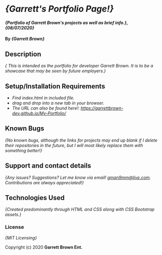 # _{Garrett's Portfolio Page!}_

#### _{Portfolio of Garrett Brown's projects as well as brief info.}, {08/07/2020}_

#### By _**{Garrett Brown}**_

## Description

_{ This is intended as the portfolio for developer Garrett Brown. It is to be a showcase that may be seen by future employers.}_

## Setup/Installation Requirements

* _Find index.html in included file._
* _drag and drop into a new tab in your browser._
* _The URL can also be found here!: https://garrettbrown-dev.github.io/My-Portfolio/_

## Known Bugs

_{No known bugs, although the links for projects may end up blank if I delete their repositories in the future, but I will most likely replace them with something better!}_

## Support and contact details

_{Any issues? Suggestions? Let me know via email! gman9mm@live.com. Contributions are always appreciated!}_

## Technologies Used

_{Created predominantly through HTML and CSS along with CSS Bootstrap assets.}_

### License

*{MIT Licensing}*

Copyright (c) 2020 **Garrett Brown Ent.**
